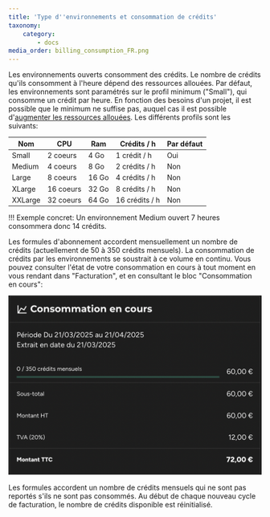 ```yaml
---
title: 'Type d''environnements et consommation de crédits'
taxonomy:
    category:
        - docs
media_order: billing_consumption_FR.png
---
```


Les environnements ouverts consomment des crédits. Le nombre de crédits qu'ils consomment à l'heure dépend des ressources allouées. Par défaut, les environnements sont paramétrés sur le profil minimum ("Small"), qui consomme un crédit par heure. En fonction des besoins d'un projet, il est possible que le minimum ne suffise pas, auquel cas il est possible d'[augmenter les ressources allouées](/configurer-son-projet/allouer-des-ressources). Les différents profils sont les suivants:

| Nom    | CPU      | Ram    | Crédits / h    | Par défaut |
|--------|----------|--------|----------------|------------|
| Small  | 2 coeurs | 4 Go   | 1 crédit / h   | Oui        |
| Medium | 4 coeurs | 8 Go   | 2 crédits / h  | Non        |
| Large  | 8 coeurs | 16 Go  | 4 crédits / h  | Non        |
| XLarge | 16 coeurs| 32 Go  | 8 crédits / h  | Non        |
| XXLarge| 32 coeurs| 64 Go  | 16 crédits / h | Non        |

!!! Exemple concret: Un environnement Medium ouvert 7 heures consommera donc 14 crédits.

Les formules d'abonnement accordent mensuellement un nombre de crédits (actuellement de 50 à 350 crédits mensuels). La consommation de crédits par les environnements se soustrait à ce volume en continu. Vous pouvez consulter l'état de votre consommation en cours à tout moment en vous rendant dans "Facturation", et en consultant le bloc "Consommation en cours":

![billing_consumption_FR](billing_consumption_FR.png?style=max-width:25rem;)

Les formules accordent un nombre de crédits mensuels qui ne sont pas reportés s'ils ne sont pas consommés. Au début de chaque nouveau cycle de facturation, le nombre de crédits disponible est réinitialisé.
